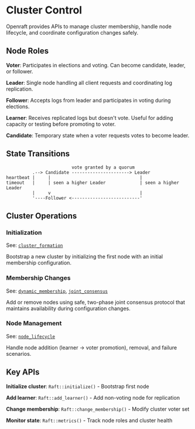 # Cluster Control

Openraft provides APIs to manage cluster membership, handle node lifecycle, and coordinate configuration changes safely.

## Node Roles

**Voter**: Participates in elections and voting. Can become candidate, leader, or follower.

**Leader**: Single node handling all client requests and coordinating log replication.

**Follower**: Accepts logs from leader and participates in voting during elections.

**Learner**: Receives replicated logs but doesn't vote. Useful for adding capacity or testing before promoting to voter.

**Candidate**: Temporary state when a voter requests votes to become leader.

## State Transitions

```text
                         vote granted by a quorum
          .--> Candidate ----------------------> Leader
heartbeat |     |                                  |
timeout   |     | seen a higher Leader             | seen a higher Leader
          |     v                                  |
          '----Follower <--------------------------'
```

## Cluster Operations

### Initialization

See: [`cluster_formation`]

Bootstrap a new cluster by initializing the first node with an initial membership configuration.

### Membership Changes

See: [`dynamic_membership`], [`joint_consensus`]

Add or remove nodes using safe, two-phase joint consensus protocol that maintains availability during configuration changes.

### Node Management

See: [`node_lifecycle`]

Handle node addition (learner → voter promotion), removal, and failure scenarios.

## Key APIs

**Initialize cluster**: `Raft::initialize()` - Bootstrap first node

**Add learner**: `Raft::add_learner()` - Add non-voting node for replication

**Change membership**: `Raft::change_membership()` - Modify cluster voter set

**Monitor state**: `Raft::metrics()` - Track node roles and cluster health

[`cluster_formation`]: `crate::docs::cluster_control::cluster_formation`
[`dynamic_membership`]: `crate::docs::cluster_control::dynamic_membership`
[`joint_consensus`]: `crate::docs::cluster_control::joint_consensus`
[`node_lifecycle`]: `crate::docs::cluster_control::node_lifecycle`
